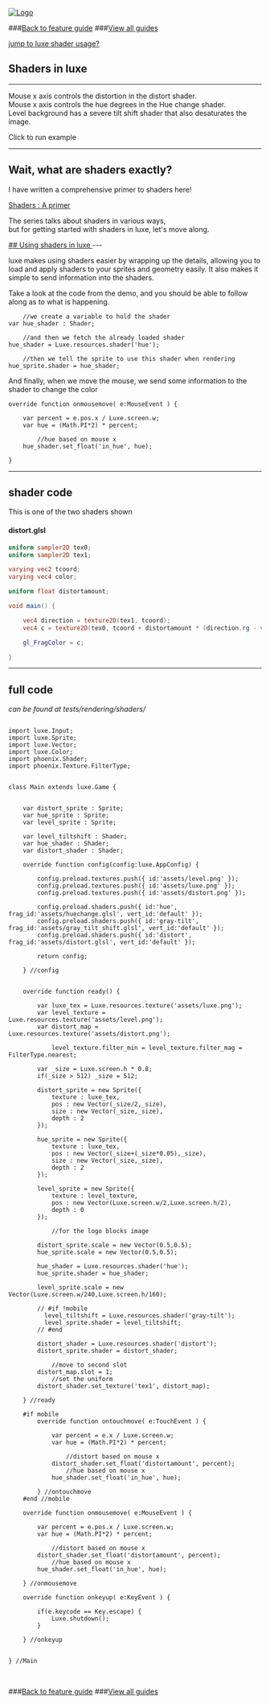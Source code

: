 
[![Logo](http://luxeengine.com/images/logo.png)](index.html)

###[Back to feature guide](guide.html#list)
###[View all guides](guide.html)


[jump to luxe shader usage?](#usage)

## Shaders in luxe
---

Mouse x axis controls the distortion in the distort shader.   
Mouse x axis controls the hue degrees in the Hue change shader.    
Level background has a severe tilt shift shader that also desaturates the image.   

<div data-content="samples/test_shaders/index.html" class="sample"> <p>Click to run example</p> </div>

---
## Wait, what are shaders exactly?

I have written a comprehensive primer to shaders here!

[Shaders : A primer](http://notes.underscorediscovery.com/shaders-a-primer/)

The series talks about shaders in various ways,   
but for getting started with shaders in luxe, let's move along.

<a name="usage" href="#usage">
## Using shaders in luxe </a>
---

luxe makes using shaders easier by wrapping up the details, allowing you to load and apply shaders to your sprites and geometry easily. It also makes it simple to send information into the shaders.

Take a look at the code from the demo, and you should be able to follow along as to what is happening.

        //we create a variable to hold the shader
    var hue_shader : Shader;

        //and then we fetch the already loaded shader 
    hue_shader = Luxe.resources.shader('hue');

        //then we tell the sprite to use this shader when rendering
    hue_sprite.shader = hue_shader;

And finally, when we move the mouse, we send some information to the shader to change the color

    override function onmousemove( e:MouseEvent ) {

        var percent = e.pos.x / Luxe.screen.w;
        var hue = (Math.PI*2) * percent;

            //hue based on mouse x
        hue_shader.set_float('in_hue', hue);

    }

 ---

## shader code

This is one of the two shaders shown

#### distort.glsl

```glsl
uniform sampler2D tex0;
uniform sampler2D tex1;

varying vec2 tcoord;
varying vec4 color;

uniform float distortamount;

void main() {

    vec4 direction = texture2D(tex1, tcoord);
    vec4 c = texture2D(tex0, tcoord + distortamount * (direction.rg - vec2(0.5, 0.5)));

    gl_FragColor = c;

}
```

---

## full code 

_can be found at tests/rendering/shaders/_

```

import luxe.Input;
import luxe.Sprite;
import luxe.Vector;
import luxe.Color;
import phoenix.Shader;
import phoenix.Texture.FilterType;


class Main extends luxe.Game {


    var distort_sprite : Sprite;
    var hue_sprite : Sprite;
    var level_sprite : Sprite;

    var level_tiltshift : Shader;
    var hue_shader : Shader;
    var distort_shader : Shader;

    override function config(config:luxe.AppConfig) {

        config.preload.textures.push({ id:'assets/level.png' });
        config.preload.textures.push({ id:'assets/luxe.png' });
        config.preload.textures.push({ id:'assets/distort.png' });

        config.preload.shaders.push({ id:'hue', frag_id:'assets/huechange.glsl', vert_id:'default' });
        config.preload.shaders.push({ id:'gray-tilt', frag_id:'assets/gray_tilt_shift.glsl', vert_id:'default' });
        config.preload.shaders.push({ id:'distort', frag_id:'assets/distort.glsl', vert_id:'default' });

        return config;

    } //config


    override function ready() {

        var luxe_tex = Luxe.resources.texture('assets/luxe.png');
        var level_texture = Luxe.resources.texture('assets/level.png');
        var distort_map = Luxe.resources.texture('assets/distort.png');

            level_texture.filter_min = level_texture.filter_mag = FilterType.nearest;

        var _size = Luxe.screen.h * 0.8;
        if(_size > 512) _size = 512;

        distort_sprite = new Sprite({
            texture : luxe_tex,
            pos : new Vector(_size/2,_size),
            size : new Vector(_size,_size),
            depth : 2
        });

        hue_sprite = new Sprite({
            texture : luxe_tex,
            pos : new Vector(_size+(_size*0.05),_size),
            size : new Vector(_size,_size),
            depth : 2
        });

        level_sprite = new Sprite({
            texture : level_texture,
            pos : new Vector(Luxe.screen.w/2,Luxe.screen.h/2),
            depth : 0
        });

            //for the logo blocks image

        distort_sprite.scale = new Vector(0.5,0.5);
        hue_sprite.scale = new Vector(0.5,0.5);

        hue_shader = Luxe.resources.shader('hue');
        hue_sprite.shader = hue_shader;

        level_sprite.scale = new Vector(Luxe.screen.w/240,Luxe.screen.h/160);

        // #if !mobile
          level_tiltshift = Luxe.resources.shader('gray-tilt');
          level_sprite.shader = level_tiltshift;
        // #end

        distort_shader = Luxe.resources.shader('distort');
        distort_sprite.shader = distort_shader;

            //move to second slot
        distort_map.slot = 1;
            //set the uniform
        distort_shader.set_texture('tex1', distort_map);

    } //ready

    #if mobile
        override function ontouchmove( e:TouchEvent ) {

            var percent = e.x / Luxe.screen.w;
            var hue = (Math.PI*2) * percent;

                //distort based on mouse x
            distort_shader.set_float('distortamount', percent);
                //hue based on mouse x
            hue_shader.set_float('in_hue', hue);

        } //ontouchmove
    #end //mobile

    override function onmousemove( e:MouseEvent ) {

        var percent = e.pos.x / Luxe.screen.w;
        var hue = (Math.PI*2) * percent;

            //distort based on mouse x
        distort_shader.set_float('distortamount', percent);
            //hue based on mouse x
        hue_shader.set_float('in_hue', hue);

    } //onmousemove

    override function onkeyup( e:KeyEvent ) {

        if(e.keycode == Key.escape) {
            Luxe.shutdown();
        }

    } //onkeyup


} //Main

```
&nbsp;   

###[Back to feature guide](guide.html#list)
###[View all guides](guide.html)

&nbsp;   
&nbsp;   
&nbsp;   
